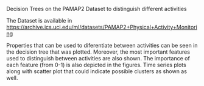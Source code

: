 Decision Trees on the PAMAP2 Dataset to distinguish different activities

The Dataset is available in https://archive.ics.uci.edu/ml/datasets/PAMAP2+Physical+Activity+Monitoring

Properties that can be used to diferentiate between activities can be seen in the decision tree that was plotted. Moreover, the most important features used to distinguish between activities are also shown. The importance of each feature (from 0-1) is also depicted in the figures. Time series plots along with scatter plot that could indicate possible clusters as shown as well. 

